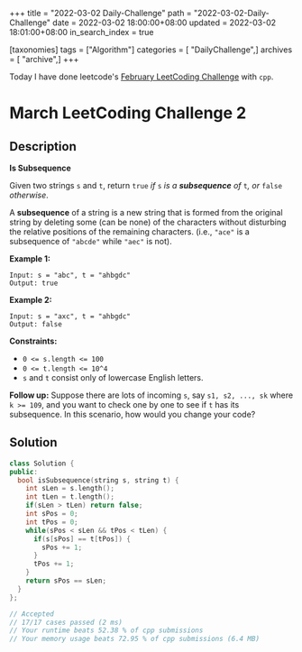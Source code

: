 +++
title = "2022-03-02 Daily-Challenge"
path = "2022-03-02-Daily-Challenge"
date = 2022-03-02 18:00:00+08:00
updated = 2022-03-02 18:01:00+08:00
in_search_index = true

[taxonomies]
tags = ["Algorithm"]
categories = [ "DailyChallenge",]
archives = [ "archive",]
+++

Today I have done leetcode's [February LeetCoding Challenge](https://leetcode.com/problems/is-subsequence/) with `cpp`.

<!-- more -->

# March LeetCoding Challenge 2

## Description

**Is Subsequence**

Given two strings `s` and `t`, return `true` *if* `s` *is a **subsequence** of* `t`*, or* `false` *otherwise*.

A **subsequence** of a string is a new string that is  formed from the original string by deleting some (can be none) of the  characters without disturbing the relative positions of the remaining  characters. (i.e., `"ace"` is a subsequence of `"abcde"` while `"aec"` is not).

 

**Example 1:**

```
Input: s = "abc", t = "ahbgdc"
Output: true
```

**Example 2:**

```
Input: s = "axc", t = "ahbgdc"
Output: false
```

 

**Constraints:**

- `0 <= s.length <= 100`
- `0 <= t.length <= 10^4`
- `s` and `t` consist only of lowercase English letters.

 

**Follow up:** Suppose there are lots of incoming `s`, say `s1, s2, ..., sk` where `k >= 109`, and you want to check one by one to see if `t` has its subsequence. In this scenario, how would you change your code?

## Solution

``` cpp
class Solution {
public:
  bool isSubsequence(string s, string t) {
    int sLen = s.length();
    int tLen = t.length();
    if(sLen > tLen) return false;
    int sPos = 0;
    int tPos = 0;
    while(sPos < sLen && tPos < tLen) {
      if(s[sPos] == t[tPos]) {
        sPos += 1;
      }
      tPos += 1;
    }
    return sPos == sLen;
  }
};

// Accepted
// 17/17 cases passed (2 ms)
// Your runtime beats 52.38 % of cpp submissions
// Your memory usage beats 72.95 % of cpp submissions (6.4 MB)
```
